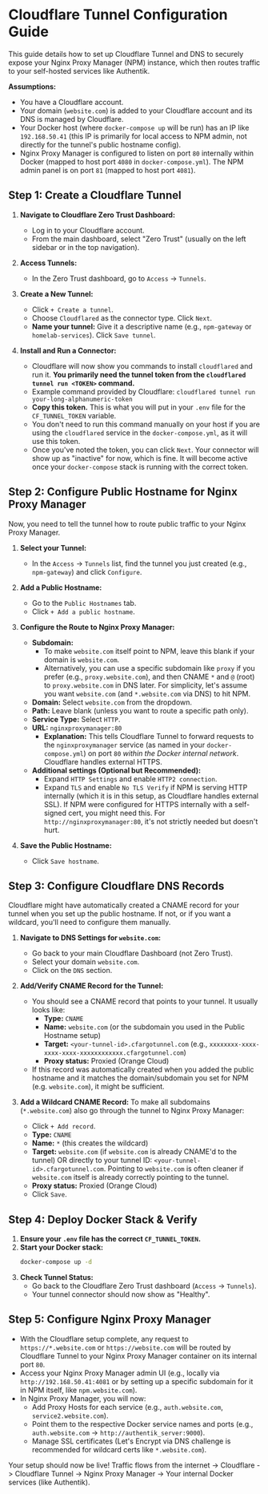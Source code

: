 # Cloudflare Tunnel Configuration Guide

This guide details how to set up Cloudflare Tunnel and DNS to securely expose your Nginx Proxy Manager (NPM) instance, which then routes traffic to your self-hosted services like Authentik.

**Assumptions:**
* You have a Cloudflare account.
* Your domain (`website.com`) is added to your Cloudflare account and its DNS is managed by Cloudflare.
* Your Docker host (where `docker-compose up` will be run) has an IP like `192.168.50.41` (this IP is primarily for local access to NPM admin, not directly for the tunnel's public hostname config).
* Nginx Proxy Manager is configured to listen on port `80` internally within Docker (mapped to host port `4080` in `docker-compose.yml`). The NPM admin panel is on port `81` (mapped to host port `4081`).

## Step 1: Create a Cloudflare Tunnel

1.  **Navigate to Cloudflare Zero Trust Dashboard:**
    * Log in to your Cloudflare account.
    * From the main dashboard, select "Zero Trust" (usually on the left sidebar or in the top navigation).

2.  **Access Tunnels:**
    * In the Zero Trust dashboard, go to `Access` -> `Tunnels`.

3.  **Create a New Tunnel:**
    * Click `+ Create a tunnel`.
    * Choose `Cloudflared` as the connector type. Click `Next`.
    * **Name your tunnel:** Give it a descriptive name (e.g., `npm-gateway` or `homelab-services`). Click `Save tunnel`.

4.  **Install and Run a Connector:**
    * Cloudflare will now show you commands to install `cloudflared` and run it. **You primarily need the tunnel token from the `cloudflared tunnel run <TOKEN>` command.**
    * Example command provided by Cloudflare: `cloudflared tunnel run your-long-alphanumeric-token`
    * **Copy this token.** This is what you will put in your `.env` file for the `CF_TUNNEL_TOKEN` variable.
    * You don't need to run this command manually on your host if you are using the `cloudflared` service in the `docker-compose.yml`, as it will use this token.
    * Once you've noted the token, you can click `Next`. Your connector will show up as "inactive" for now, which is fine. It will become active once your `docker-compose` stack is running with the correct token.

## Step 2: Configure Public Hostname for Nginx Proxy Manager

Now, you need to tell the tunnel how to route public traffic to your Nginx Proxy Manager.

1.  **Select your Tunnel:**
    * In the `Access` -> `Tunnels` list, find the tunnel you just created (e.g., `npm-gateway`) and click `Configure`.

2.  **Add a Public Hostname:**
    * Go to the `Public Hostnames` tab.
    * Click `+ Add a public hostname`.

3.  **Configure the Route to Nginx Proxy Manager:**
    * **Subdomain:**
        * To make `website.com` itself point to NPM, leave this blank if your domain is `website.com`.
        * Alternatively, you can use a specific subdomain like `proxy` if you prefer (e.g., `proxy.website.com`), and then CNAME `*` and `@` (root) to `proxy.website.com` in DNS later. For simplicity, let's assume you want `website.com` (and `*.website.com` via DNS) to hit NPM.
    * **Domain:** Select `website.com` from the dropdown.
    * **Path:** Leave blank (unless you want to route a specific path only).
    * **Service Type:** Select `HTTP`.
    * **URL:** `nginxproxymanager:80`
        * **Explanation:** This tells Cloudflare Tunnel to forward requests to the `nginxproxymanager` service (as named in your `docker-compose.yml`) on port `80` *within the Docker internal network*. Cloudflare handles external HTTPS.
    * **Additional settings (Optional but Recommended):**
        * Expand `HTTP Settings` and enable `HTTP2 connection`.
        * Expand `TLS` and enable `No TLS Verify` if NPM is serving HTTP internally (which it is in this setup, as Cloudflare handles external SSL). If NPM were configured for HTTPS internally with a self-signed cert, you might need this. For `http://nginxproxymanager:80`, it's not strictly needed but doesn't hurt.

4.  **Save the Public Hostname:**
    * Click `Save hostname`.

## Step 3: Configure Cloudflare DNS Records

Cloudflare might have automatically created a CNAME record for your tunnel when you set up the public hostname. If not, or if you want a wildcard, you'll need to configure them manually.

1.  **Navigate to DNS Settings for `website.com`:**
    * Go back to your main Cloudflare Dashboard (not Zero Trust).
    * Select your domain `website.com`.
    * Click on the `DNS` section.

2.  **Add/Verify CNAME Record for the Tunnel:**
    * You should see a CNAME record that points to your tunnel. It usually looks like:
        * **Type:** `CNAME`
        * **Name:** `website.com` (or the subdomain you used in the Public Hostname setup)
        * **Target:** `<your-tunnel-id>.cfargotunnel.com` (e.g., `xxxxxxxx-xxxx-xxxx-xxxx-xxxxxxxxxxxx.cfargotunnel.com`)
        * **Proxy status:** Proxied (Orange Cloud)
    * If this record was automatically created when you added the public hostname and it matches the domain/subdomain you set for NPM (e.g. `website.com`), it might be sufficient.

3.  **Add a Wildcard CNAME Record:**
    To make all subdomains (`*.website.com`) also go through the tunnel to Nginx Proxy Manager:
    * Click `+ Add record`.
    * **Type:** `CNAME`
    * **Name:** `*` (this creates the wildcard)
    * **Target:** `website.com` (if `website.com` is already CNAME'd to the tunnel) OR directly to your tunnel ID: `<your-tunnel-id>.cfargotunnel.com`. Pointing to `website.com` is often cleaner if `website.com` itself is already correctly pointing to the tunnel.
    * **Proxy status:** Proxied (Orange Cloud)
    * Click `Save`.

## Step 4: Deploy Docker Stack & Verify

1.  **Ensure your `.env` file has the correct `CF_TUNNEL_TOKEN`.**
2.  **Start your Docker stack:**
    ```bash
    docker-compose up -d
    ```
3.  **Check Tunnel Status:**
    * Go back to the Cloudflare Zero Trust dashboard (`Access` -> `Tunnels`).
    * Your tunnel connector should now show as "Healthy".

## Step 5: Configure Nginx Proxy Manager

* With the Cloudflare setup complete, any request to `https://*.website.com` or `https://website.com` will be routed by Cloudflare Tunnel to your Nginx Proxy Manager container on its internal port `80`.
* Access your Nginx Proxy Manager admin UI (e.g., locally via `http://192.168.50.41:4081` or by setting up a specific subdomain for it in NPM itself, like `npm.website.com`).
* In Nginx Proxy Manager, you will now:
    * Add Proxy Hosts for each service (e.g., `auth.website.com`, `service2.website.com`).
    * Point them to the respective Docker service names and ports (e.g., `auth.website.com` -> `http://authentik_server:9000`).
    * Manage SSL certificates (Let's Encrypt via DNS challenge is recommended for wildcard certs like `*.website.com`).

Your setup should now be live! Traffic flows from the internet -> Cloudflare -> Cloudflare Tunnel -> Nginx Proxy Manager -> Your internal Docker services (like Authentik).